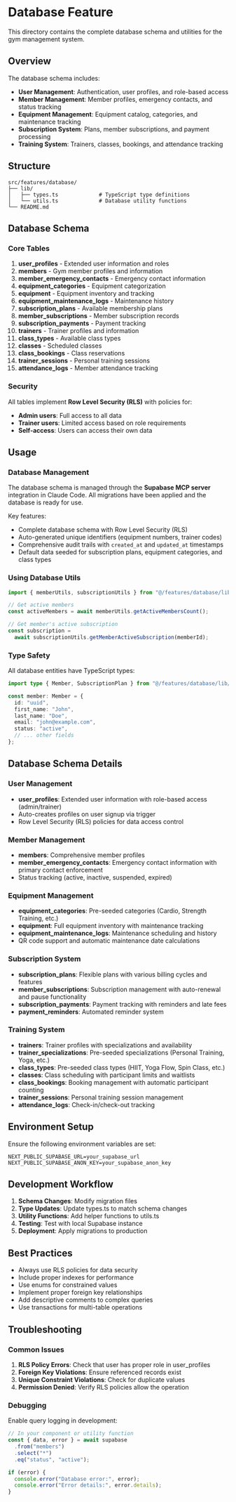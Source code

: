 # Database Feature

This directory contains the complete database schema and utilities for the gym management system.

## Overview

The database schema includes:

- **User Management**: Authentication, user profiles, and role-based access
- **Member Management**: Member profiles, emergency contacts, and status tracking
- **Equipment Management**: Equipment catalog, categories, and maintenance tracking
- **Subscription System**: Plans, member subscriptions, and payment processing
- **Training System**: Trainers, classes, bookings, and attendance tracking

## Structure

```
src/features/database/
├── lib/
│   ├── types.ts             # TypeScript type definitions
│   └── utils.ts             # Database utility functions
└── README.md
```

## Database Schema

### Core Tables

1. **user_profiles** - Extended user information and roles
2. **members** - Gym member profiles and information
3. **member_emergency_contacts** - Emergency contact information
4. **equipment_categories** - Equipment categorization
5. **equipment** - Equipment inventory and tracking
6. **equipment_maintenance_logs** - Maintenance history
7. **subscription_plans** - Available membership plans
8. **member_subscriptions** - Member subscription records
9. **subscription_payments** - Payment tracking
10. **trainers** - Trainer profiles and information
11. **class_types** - Available class types
12. **classes** - Scheduled classes
13. **class_bookings** - Class reservations
14. **trainer_sessions** - Personal training sessions
15. **attendance_logs** - Member attendance tracking

### Security

All tables implement **Row Level Security (RLS)** with policies for:

- **Admin users**: Full access to all data
- **Trainer users**: Limited access based on role requirements
- **Self-access**: Users can access their own data

## Usage

### Database Management

The database schema is managed through the **Supabase MCP server** integration in Claude Code. All migrations have been applied and the database is ready for use.

Key features:

- Complete database schema with Row Level Security (RLS)
- Auto-generated unique identifiers (equipment numbers, trainer codes)
- Comprehensive audit trails with `created_at` and `updated_at` timestamps
- Default data seeded for subscription plans, equipment categories, and class types

### Using Database Utils

```typescript
import { memberUtils, subscriptionUtils } from "@/features/database/lib/utils";

// Get active members
const activeMembers = await memberUtils.getActiveMembersCount();

// Get member's active subscription
const subscription =
  await subscriptionUtils.getMemberActiveSubscription(memberId);
```

### Type Safety

All database entities have TypeScript types:

```typescript
import type { Member, SubscriptionPlan } from "@/features/database/lib/types";

const member: Member = {
  id: "uuid",
  first_name: "John",
  last_name: "Doe",
  email: "john@example.com",
  status: "active",
  // ... other fields
};
```

## Database Schema Details

### User Management

- **user_profiles**: Extended user information with role-based access (admin/trainer)
- Auto-creates profiles on user signup via trigger
- Row Level Security (RLS) policies for data access control

### Member Management

- **members**: Comprehensive member profiles
- **member_emergency_contacts**: Emergency contact information with primary contact enforcement
- Status tracking (active, inactive, suspended, expired)

### Equipment Management

- **equipment_categories**: Pre-seeded categories (Cardio, Strength Training, etc.)
- **equipment**: Full equipment inventory with maintenance tracking
- **equipment_maintenance_logs**: Maintenance scheduling and history
- QR code support and automatic maintenance date calculations

### Subscription System

- **subscription_plans**: Flexible plans with various billing cycles and features
- **member_subscriptions**: Subscription management with auto-renewal and pause functionality
- **subscription_payments**: Payment tracking with reminders and late fees
- **payment_reminders**: Automated reminder system

### Training System

- **trainers**: Trainer profiles with specializations and availability
- **trainer_specializations**: Pre-seeded specializations (Personal Training, Yoga, etc.)
- **class_types**: Pre-seeded class types (HIIT, Yoga Flow, Spin Class, etc.)
- **classes**: Class scheduling with participant limits and waitlists
- **class_bookings**: Booking management with automatic participant counting
- **trainer_sessions**: Personal training session management
- **attendance_logs**: Check-in/check-out tracking

## Environment Setup

Ensure the following environment variables are set:

```env
NEXT_PUBLIC_SUPABASE_URL=your_supabase_url
NEXT_PUBLIC_SUPABASE_ANON_KEY=your_supabase_anon_key
```

## Development Workflow

1. **Schema Changes**: Modify migration files
2. **Type Updates**: Update types.ts to match schema changes
3. **Utility Functions**: Add helper functions to utils.ts
4. **Testing**: Test with local Supabase instance
5. **Deployment**: Apply migrations to production

## Best Practices

- Always use RLS policies for data security
- Include proper indexes for performance
- Use enums for constrained values
- Implement proper foreign key relationships
- Add descriptive comments to complex queries
- Use transactions for multi-table operations

## Troubleshooting

### Common Issues

1. **RLS Policy Errors**: Check that user has proper role in user_profiles
2. **Foreign Key Violations**: Ensure referenced records exist
3. **Unique Constraint Violations**: Check for duplicate values
4. **Permission Denied**: Verify RLS policies allow the operation

### Debugging

Enable query logging in development:

```typescript
// In your component or utility function
const { data, error } = await supabase
  .from("members")
  .select("*")
  .eq("status", "active");

if (error) {
  console.error("Database error:", error);
  console.error("Error details:", error.details);
}
```

